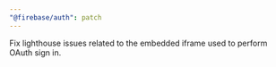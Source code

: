 ```yaml
---
"@firebase/auth": patch
---
```


Fix lighthouse issues related to the embedded iframe used to perform OAuth sign in.
